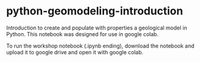 # python-geomodeling-introduction
 Introduction to create and populate with properties a geological model in Python.
 This notebook was designed for use in google colab.

To run the workshop notebook (.ipynb ending), download the notebook and upload it to google drive and open it with google colab. 
